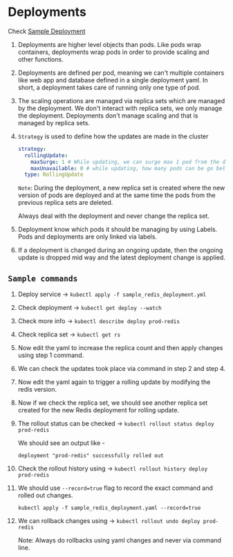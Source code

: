 # Deployments

Check [Sample Deployment](sample_redis_deployment.yml)

1. Deployments are higher level objects than pods. Like pods wrap containers, deployments wrap pods in order to provide scaling and other functions.
1. Deployments are defined per pod, meaning we can't multiple containers like web app and database defined in a single deployment yaml. In short, a deployment takes care of running only one type of pod.
1. The scaling operations are managed via replica sets which are managed by the deployment. We don't interact with replica sets, we only manage the deployment. Deployments don't manage scaling and that is managed by replica sets.
1. `Strategy` is used to define how the updates are made in the cluster

    ```yaml
    strategy:
      rollingUpdate:
        maxSurge: 1 # While updating, we can surge max 1 pod from the desired state
        maxUnavailable: 0 # while updating, how many pods can be go below the desired state, 0 means we should never go below the desired state.
      type: RollingUpdate
    ```

    `Note`: During the deployment, a new replica set is created where the new version of pods are deployed and at the same time the pods from the previous replica sets are deleted.

    Always deal with the deployment and never change the replica set.

1. Deployment know which pods it should be managing by using Labels. Pods and deployments are only linked via labels.
1. If a deployment is changed during an ongoing update, then the ongoing update is dropped mid way and the latest deployment change is applied.

## `Sample commands`

1. Deploy service -> `kubectl apply -f sample_redis_deployment.yml`

1. Check deployment -> `kubectl get deploy --watch`

1. Check more info -> `kubectl describe deploy prod-redis`

1. Check replica set -> `kubectl get rs`

1. Now edit the yaml to increase the replica count and then apply changes using step 1 command.

1. We can check the updates took place via command in step 2 and step 4.

1. Now edit the yaml again to trigger a rolling update by modifying the redis version.

1. Now if we check the replica set, we should see another replica set created for the new Redis deployment for rolling update.

1. The rollout status can be checked -> `kubectl rollout status deploy prod-redis`

    We should see an output like -

    `deployment "prod-redis" successfully rolled out`

1. Check the rollout history using -> `kubectl rollout history deploy prod-redis`

1. We should use `--record=true` flag to record the exact command and rolled out changes.

    `kubectl apply -f sample_redis_deployment.yaml --record=true`

1. We can rollback changes using -> `kubectl rollout undo deploy prod-redis`

    Note: Always do rollbacks using yaml changes and never via command line.
